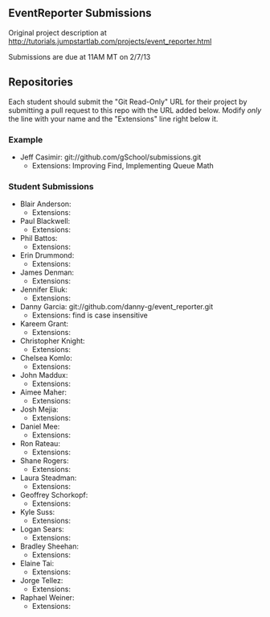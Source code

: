 ## EventReporter Submissions

Original project description at http://tutorials.jumpstartlab.com/projects/event_reporter.html

Submissions are due at 11AM MT on 2/7/13

## Repositories

Each student should submit the "Git Read-Only" URL for their project by submitting a pull request to this repo with the URL added below. Modify *only* the line with your name and the "Extensions" line right below it.

### Example

* Jeff Casimir: git://github.com/gSchool/submissions.git
  * Extensions: Improving Find, Implementing Queue Math

### Student Submissions

* Blair Anderson:
  * Extensions: 
* Paul Blackwell: 
  * Extensions: 
* Phil Battos: 
  * Extensions: 
* Erin Drummond: 
  * Extensions: 
* James Denman: 
  * Extensions: 
* Jennifer Eliuk: 
  * Extensions: 
* Danny Garcia: git://github.com/danny-g/event_reporter.git
  * Extensions: find is case insensitive
* Kareem Grant: 
  * Extensions: 
* Christopher Knight: 
  * Extensions: 
* Chelsea Komlo: 
  * Extensions: 
* John Maddux: 
  * Extensions: 
* Aimee Maher: 
  * Extensions: 
* Josh Mejia: 
  * Extensions: 
* Daniel Mee: 
  * Extensions: 
* Ron Rateau: 
  * Extensions: 
* Shane Rogers: 
  * Extensions: 
* Laura Steadman: 
  * Extensions: 
* Geoffrey Schorkopf: 
  * Extensions: 
* Kyle Suss: 
  * Extensions: 
* Logan Sears: 
  * Extensions: 
* Bradley Sheehan: 
  * Extensions: 
* Elaine Tai: 
  * Extensions: 
* Jorge Tellez: 
  * Extensions: 
* Raphael Weiner:
  * Extensions: 
